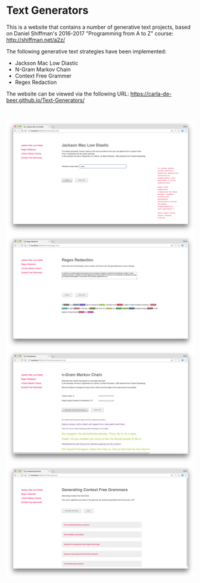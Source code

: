# Text Generators #

This is a website that contains a number of generative text projects, based on Daniel Shiffman's 2016-2017 "Programming from A to Z" course: http://shiffman.net/a2z/

The following generative text strategies have been implemented:
* Jackson Mac Low Diastic
* N-Gram Markov Chain
* Context Free Grammer
* Regex Redaction

The website can be viewed via the following URL: https://carla-de-beer.github.io/Text-Generators/

</br>
<p align="center">
  <img src="images/screenShot-01.png"/>
  <img src="images/screenShot-02.png"/>
  <img src="images/screenShot-03.png"/>
  <img src="images/screenShot-04.png"/>
</p>
